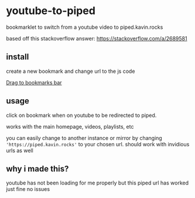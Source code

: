 # youtube-to-piped
bookmarklet to switch from a youtube video to piped.kavin.rocks

based off this stackoverflow answer: https://stackoverflow.com/a/2689581

## install
create a new bookmark and change url to the js code

[Drag to bookmarks bar](<javascript:(function(){window.location=window.location.toString().replace(/^https:\/\/www.youtube.com/,'https://piped.kavin.rocks');})()>)

## usage
click on bookmark when on youtube to be redirected to piped.

works with the main homepage, videos, playlists, etc

you can easily change to another instance or mirror by changing `'https://piped.kavin.rocks'` to your chosen url. should work with invidious urls as well

## why i made this?
youtube has not been loading for me properly but this piped url has worked just fine no issues

